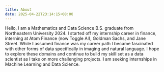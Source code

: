 ```yaml
---
title: About
date: 2025-04-22T23:14:15+08:00
---
```


Hello, I am a Mathematics and Data Science B.S. graduate from Northeastern University 2024. I started off my internship career in finance, interning at Atom Finance (now Toggle AI), Goldman Sachs, and Jane Street. While I assumed finance was my career path I became fascinated with other forms of data specifically in imaging and natural language. I hope to explore these domains and continue to build my skill set as a data scientist as I take on more challenging projects. I am seeking internships in Machine Learning and Data Science. 
